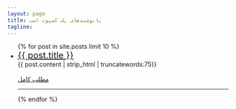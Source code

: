 ```yaml
---
layout: page
title: پانوشته‌های یک کمپوت اسب
tagline: 
---
```


<ul >
    {% for post in site.posts limit 10 %}
    <li><a href="{{ BASE_PATH }}{{ post.url }}" style="font-size:20px;">{{ post.title }}</a></li>
        {{ post.content | strip_html | truncatewords:75}}<br><br>
            <a href="{{ post.url }}">مطلب کامل</a><br>
	<hr>
    {% endfor %}
</ul>
